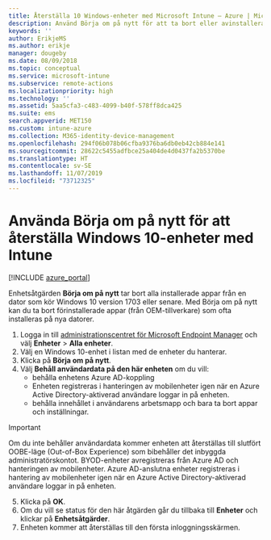 ```yaml
---
title: Återställa 10 Windows-enheter med Microsoft Intune – Azure | Microsoft Docs
description: Använd Börja om på nytt för att ta bort eller avinstallera appar på Windows 10-datorer med Microsoft Intune.
keywords: ''
author: ErikjeMS
ms.author: erikje
manager: dougeby
ms.date: 08/09/2018
ms.topic: conceptual
ms.service: microsoft-intune
ms.subservice: remote-actions
ms.localizationpriority: high
ms.technology: ''
ms.assetid: 5aa5cfa3-c483-4099-b40f-578ff8dca425
ms.suite: ems
search.appverid: MET150
ms.custom: intune-azure
ms.collection: M365-identity-device-management
ms.openlocfilehash: 294f06b078b06cfba9376ba6db0eb42cb884e141
ms.sourcegitcommit: 28622c5455adfbce25a404de4d0437fa2b5370be
ms.translationtype: HT
ms.contentlocale: sv-SE
ms.lasthandoff: 11/07/2019
ms.locfileid: "73712325"
---
```

# <a name="use-fresh-start-to-reset-windows-10-devices-with-intune"></a>Använda Börja om på nytt för att återställa Windows 10-enheter med Intune


[!INCLUDE [azure_portal](../includes/azure_portal.md)]

Enhetsåtgärden **Börja om på nytt** tar bort alla installerade appar från en dator som kör Windows 10 version 1703 eller senare. Med Börja om på nytt kan du ta bort förinstallerade appar (från OEM-tillverkare) som ofta installeras på nya datorer. 

1. Logga in till [administrationscentret för Microsoft Endpoint Manager](https://go.microsoft.com/fwlink/?linkid=2109431) och välj **Enheter** > **Alla enheter**.
2. Välj en Windows 10-enhet i listan med de enheter du hanterar.
3. Klicka på **Börja om på nytt**. 
4. Välj **Behåll användardata på den här enheten** om du vill:
   * behålla enhetens Azure AD-koppling
   * Enheten registreras i hanteringen av mobilenheter igen när en Azure Active Directory-aktiverad användare loggar in på enheten.
   * behålla innehållet i användarens arbetsmapp och bara ta bort appar och inställningar.

  > [!IMPORTANT]
 > Om du inte behåller användardata kommer enheten att återställas till slutfört OOBE-läge (Out-of-Box Experience) som bibehåller det inbyggda administratörskontot.
 > BYOD-enheter avregistreras från Azure AD och hanteringen av mobilenheter.
 > Azure AD-anslutna enheter registreras i hantering av mobilenheter igen när en Azure Active Directory-aktiverad användare loggar in på enheten.
 
5. Klicka på **OK**.   
6. Om du vill se status för den här åtgärden går du tillbaka till **Enheter** och klickar på **Enhetsåtgärder**.  
7. Enheten kommer att återställas till den första inloggningsskärmen.
